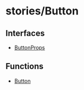 # stories/Button

## Interfaces

- [ButtonProps](interfaces/ButtonProps.md)

## Functions

- [Button](functions/Button.md)
